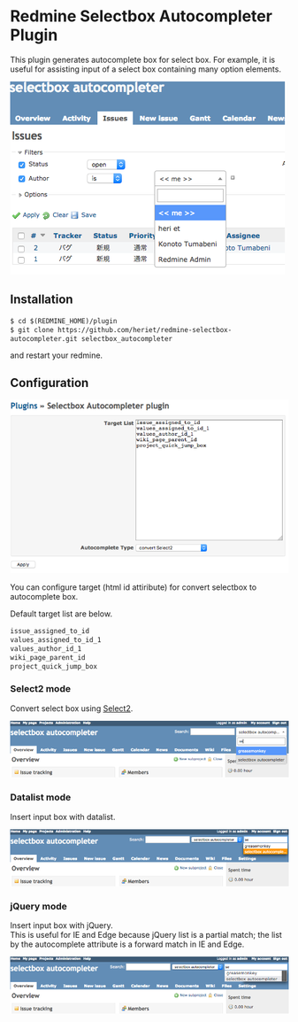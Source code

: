 # Redmine Selectbox Autocompleter Plugin

This plugin generates autocomplete box for select box.
For example, it is useful for assisting input of a select box containing many option elements.

![ss_author_select2](/docs/ss_author_select2.png?raw=true)


## Installation

```
$ cd $(REDMINE_HOME)/plugin
$ git clone https://github.com/heriet/redmine-selectbox-autocompleter.git selectbox_autocompleter
```

and restart your redmine.

## Configuration

![configure_default](/docs/configure_default.png?raw=true)

You can configure target (html id attiribute) for convert selectbox to autocomplete box.

Default target list are below.

```
issue_assigned_to_id
values_assigned_to_id_1
values_author_id_1
wiki_page_parent_id
project_quick_jump_box
```

### Select2 mode

Convert select box using [Select2](https://select2.github.io/).

![ss_jump_select2](/docs/ss_jump_select2.png?raw=true)

### Datalist mode

Insert input box with datalist.

![ss_jump_datalist](/docs/ss_jump_datalist.png?raw=true)

### jQuery mode

Insert input box with jQuery.  
This is useful for IE and Edge because jQuery list is a partial match; the list by the autocomplete attribute is a forward match in IE and Edge.

![ss_jump_jquery](/docs/ss_jump_jquery.png?raw=true)
